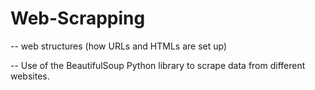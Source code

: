 # Web-Scrapping


-- web structures (how URLs and HTMLs are set up)

-- Use of the BeautifulSoup Python library to scrape data from different websites.
